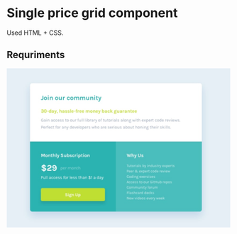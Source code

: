 # Single price grid component
Used HTML + CSS.
## Requriments
![desktop-design](https://github.com/HubertArciszewski95/Single-price-grid-component/blob/master/design/desktop-design.png)

